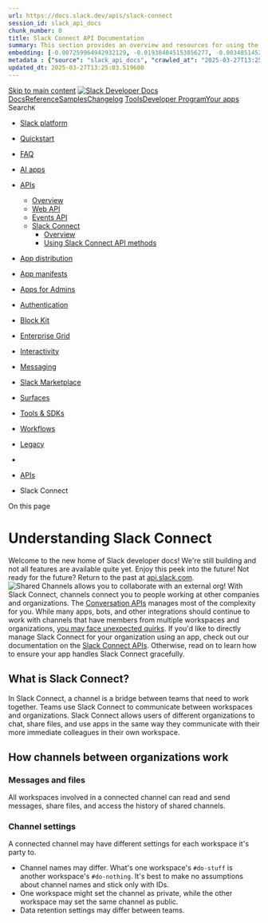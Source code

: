 ```yaml
---
url: https://docs.slack.dev/apis/slack-connect
session_id: slack_api_docs
chunk_number: 0
title: Slack Connect API Documentation
summary: This section provides an overview and resources for using the Slack Connect API, including links to other API references and tools available for developers.
embedding: [-0.007259964942932129, -0.019384045153856277, -0.003485145280137658, -0.006110319402068853, 0.03770595043897629, 0.001697310945019126, -0.011025732383131981, -0.00561545928940177, -0.010180848650634289, 0.008521255105733871, 0.00023913226323202252, 0.011707673780620098, -0.0016686453018337488, 0.03881637006998062, -0.011918894946575165, 0.042533859610557556, -0.026094837114214897, 0.022835999727249146, 0.010476557537913322, 0.016173487529158592, 0.009655813686549664, 0.035678230226039886, 0.013035348616540432, 0.08979906886816025, -0.038768090307712555, -0.01741667464375496, -0.03150209039449692, 0.03874395042657852, -0.030922742560505867, -0.0001470059942221269, 0.02604655735194683, -0.018659859895706177, -0.02532237209379673, 0.01280602253973484, 0.024067115038633347, 0.025201672688126564, -0.018370185047388077, 0.053638044744729996, 0.01582346484065056, 0.003382552182301879, -0.01324053481221199, 0.03587134927511215, -0.0035726509522646666, -0.0034338487312197685, -0.01886504516005516, -0.022160092368721962, -0.047506604343652725, 0.013433651067316532, 0.01349399983882904, -0.0037687846925109625, -0.05764520913362503, 0.00024082956952042878, -0.0013080609496682882, -0.029812324792146683, -0.027567347511649132, -0.009879103861749172, -0.0301502775400877, -0.011761987581849098, -0.04982399940490723, -0.0025663343258202076, 0.010470522567629814, -0.023210162296891212, -0.027470789849758148, 0.006825453136116266, -0.01258876733481884, 0.0018738313810899854, -0.022691162303090096, 0.006167651154100895, -0.02071171998977661, 0.009354069828987122, 0.05547264963388443, 0.04422362521290779, -0.016752837225794792, 0.0044537438079714775, -0.020844487473368645, -0.005618476774543524, -0.01123091857880354, 0.07951562851667404, -0.020470324903726578, -0.02206353470683098, -0.02978818491101265, 0.01821327768266201, -0.03785078972578049, -0.00471626129001379, -0.0714530199766159, 0.04755488038063049, -0.016451092436909676, -0.018152929842472076, 0.0002664778148755431, 0.0050934418104588985, -0.007923802360892296, -0.0032799590844660997, -0.03881637006998062, -0.008080708794295788, 0.0737704187631607, -0.03352981433272362, 0.005277505610138178, -0.008153127506375313, -0.01690974272787571, 0.03087446466088295, 0.0742049291729927, 0.0004424323851708323, -0.09071636945009232, -0.04024060443043709, 0.02136348746716976, -0.013699186034500599, 0.05706585943698883, -0.005920220632106066, 0.014749255031347275, -0.04217176511883736, -0.10071013867855072, -0.010723987594246864, 0.018406394869089127, 0.0055852849036455154, -0.007760860025882721, -0.03374706953763962, -0.00941441860049963, -0.008322104811668396, 0.033650510013103485, -0.0042244186624884605, -0.0669630691409111, -0.022884277626872063, 0.03384362533688545, 0.03311944007873535, 0.024175742641091347, -0.045406464487314224, -0.011321441270411015, -0.0021408749744296074, -0.06575608998537064, -0.029595069587230682, 0.04053027927875519, -0.005624511279165745, 0.029112277552485466, -0.030681347474455833, -0.021411767229437828, -0.018744347617030144, -0.09279236942529678, 0.012938790023326874, -0.02604655735194683, 0.0007573778857477009, -0.005268453154712915, -0.05325181037187576, 0.0656595304608345, -0.010705883614718914, -0.039709534496068954, -0.011363686062395573, -0.04545474424958229, 0.0045533194206655025, -0.034736789762973785, 0.031767625361680984, -0.013940581120550632, 0.01199131365865469, -0.005256383679807186, -0.004188209306448698, -0.04248557984828949, 0.012673255056142807, 0.011037802323698997, 0.04818250983953476, -0.001642997027374804, -0.011979243718087673, 0.030126137658953667, 0.02474302239716053, -0.010844686068594456, -0.004858081229031086, -0.03548511490225792, -0.030464092269539833, 0.050596464425325394, -0.04502023011445999, -0.06256967037916183, 0.0022917469032108784, -0.03758525475859642, -0.00917905755341053, -0.02220837213099003, 0.04673413932323456, 0.041519999504089355, -0.0307296272367239, -0.04704795032739639, -0.05358976498246193, 0.004299854394048452, 0.02662590518593788, -0.027084557339549065, -0.00390456966124475, -0.06237655505537987, -0.07874315977096558, -0.03324013948440552, 0.010856755077838898, -0.030850324779748917, 0.000926354608964175, -0.0027986771892756224, -0.031188277527689934, -0.026939719915390015, -0.004846011288464069, 0.044102929532527924, 0.0023852877784520388, 0.005687877535820007, 0.007507394999265671, 0.01611313968896866, 0.014278534799814224, 0.004486935678869486, -0.03705418482422829, 0.020953115075826645, -0.0027443633880466223, 0.025587905198335648, -0.04738590493798256, 0.011864581145346165, 0.014073348604142666, 0.028532929718494415, 0.03859911486506462, -0.0572589747607708, -0.015340673737227917, 0.03637827932834625, -0.03449539467692375, 0.03331255540251732, 0.02078413963317871, -0.02655348740518093, -0.026674184948205948, -0.029160557314753532, 0.019577162340283394, -0.05301041528582573, 0.009909278713166714, -0.027422510087490082, 0.060928184539079666, 0.04441674426198006, -0.008557464927434921, 0.005772366188466549, 0.016378674656152725, 0.031115859746932983, -0.06170064955949783, 0.0553760901093483, 0.023644672706723213, 0.016897674649953842, 0.04243730008602142, -0.0046257381327450275, -0.08023981004953384, 0.029474370181560516, -0.08192957937717438, -0.0014491264009848237, -0.030126137658953667, 0.029836464673280716, -0.010524837300181389, -0.013578487560153008, 0.003035546513274312, 0.000772465078625828, 0.037464555352926254, 0.02763976715505123, 0.0059141856618225574, -0.016813185065984726, -0.042944230139255524, 0.027712184935808182, 0.0304399523884058, 0.07140474021434784, 0.03367464989423752, -0.008412627503275871, -0.005111546255648136, 0.024694742634892464, -0.07212892919778824, -0.013107767328619957, -0.007978116162121296, 0.03391604498028755, -0.00045827397843822837, -0.022872207686305046, -0.02016858011484146, -0.04371669515967369, -0.021411767229437828, -0.04308906942605972, 0.015666557475924492, 0.001375953434035182, 0.03801976516842842, -0.03601618483662605, -0.03980609029531479, 0.02532237209379673, -0.011629220098257065, 0.0278328824788332, -0.032709069550037384, -0.018490882590413094, -0.03476092964410782, -0.008919557556509972, 0.008804894983768463, 0.00015615261509083211, -0.009854964911937714, -0.026432789862155914, 0.0007487027323804796, -0.00506024993956089, 0.005506831221282482, 0.008515221066772938, 0.009637708775699139, -0.0275432076305151, 0.028315672650933266, -0.00015784992137923837, 0.004559354390949011, -0.005346906837075949, 0.04530990496277809, -0.03403674438595772, 0.0003341816773172468, -0.003762749955058098, 0.060928184539079666, 0.054796744138002396, -0.006807348690927029, 0.005099476780742407, 0.020470324903726578, -0.007344453129917383, 0.000632154056802392, 0.013276743702590466, -0.011719743721187115, 0.0649353489279747, 0.0293536726385355, 0.012769813649356365, 0.029812324792146683, 0.0605902299284935, -0.06107302010059357, -0.008853173814713955, 0.029305394738912582, -0.017585650086402893, -0.03845427930355072, -0.03447125479578972, 0.02524995245039463, 0.04668585956096649, 0.013216394931077957, 0.011852511204779148, 0.02125485986471176, -0.017320115119218826, -0.009390278719365597, 0.0038985346909612417, -0.03980609029531479, 0.006529743783175945, -0.023342929780483246, 0.006445255596190691, -0.016101069748401642, -0.008539360016584396, -0.04861702024936676, 0.06676995009183884, -0.07927422970533371, 0.0017244679620489478, 0.04009576514363289, -0.011798197403550148, -0.03570237010717392, 0.01604072004556656, 0.06271450966596603, -0.03635413944721222, 0.024067115038633347, 0.01734425500035286, -0.010784337297081947, -0.017730487510561943, -0.011267127469182014, 0.021725580096244812, 0.06237655505537987, -0.021641092374920845, 0.004755488131195307, -0.0046257381327450275, 0.04798939451575279, -0.022691162303090096, -0.015063068829476833, -0.05011367425322533, -0.03497818484902382, 0.008316069841384888, 0.027857022359967232, 0.013542278669774532, -0.06208688020706177, -0.0003641674993559718, -0.0005288066458888352, -0.036257579922676086, -0.032129719853401184, -0.024936139583587646, 0.007241860032081604, -0.003198488149791956, -0.01258876733481884, -0.012781883589923382, -0.04026474431157112, 0.026505207642912865, -0.01148438360542059, 0.044102929532527924, -0.018527092412114143, 0.030560649931430817, -0.02633623220026493, -0.017971882596611977, 0.0146044185385108, -0.005871941801160574, 0.008104848675429821, -0.012685324996709824, 0.07251515984535217, 0.05098269507288933, -0.004351151175796986, -0.01890125498175621, -0.02456197515130043, -0.025298232212662697, 0.03229869529604912, -0.03483334928750992, 0.0008758124895393848, -0.02289634756743908, 0.006234034895896912, 0.014785464853048325, 0.01184647623449564, -0.0017923604464158416, -0.019866837188601494, 0.03258837014436722, -0.004514093045145273, 0.014761324971914291, -0.023741232231259346, 0.05354148522019386, -0.042099349200725555, 0.05325181037187576, -0.01085072010755539, -0.03809218481183052, 0.0077548255212605, 0.00907042995095253, -0.007181511260569096, 0.013699186034500599, -0.01915472000837326, 0.011949069797992706, 0.0010440348414704204, 0.028001859784126282, 0.009372173808515072, 0.01204562745988369, -0.008008290082216263, -0.002976706251502037, -0.013421581126749516, -0.009583394974470139, 0.013252603821456432, 0.015497581101953983, 0.0597212053835392, 0.0585625097155571, -0.07806725054979324, 0.016137277707457542, -0.026384510099887848, -0.03997506946325302, 0.05272074416279793, 0.03739213943481445, -0.02235320769250393, 0.03251595422625542, -0.06788036972284317, -0.05489329993724823, -0.008279860019683838, 0.061217859387397766, 0.0023837790358811617, 0.004305889364331961, 0.0005442710826173425, 0.004867133684456348, -0.013373302295804024, 0.018997812643647194, 0.022184232249855995, -0.03198488429188728, 0.014785464853048325, -0.011080046184360981, -0.01467683631926775, -0.04205106943845749, 0.044102929532527924, -0.007549639325588942, -0.04308906942605972, -0.03273320943117142, 0.05426567420363426, -0.03748869523406029, 0.008285894989967346, 0.024718882516026497, 0.04301664978265762, -0.03454367443919182, 0.01456820871680975, -0.02358432486653328, 0.022196302190423012, 0.06165236979722977, 0.020989324897527695, -0.0031924534123390913, 0.00110890984069556, -0.014435441233217716, 0.012323232367634773, -0.0029706715140491724, -0.0043752905912697315, -0.01593209244310856, -0.020591022446751595, -0.019613372161984444, 0.03562995046377182, 0.045261625200510025, -0.003397639375180006, 0.038985349237918854, 0.014700976200401783, -0.005509848706424236, -0.029401952400803566, -0.007760860025882721, 0.026094837114214897, 0.05330009013414383, -0.008466941304504871, 0.025853440165519714, 0.018732277676463127, -0.020880697295069695, 0.04596167430281639, 0.07497739046812057, 0.006378871854394674, 0.019166789948940277, 0.023705022409558296, -0.006885801907628775, 0.02329465001821518, -0.02107381261885166, -0.0017742557683959603, 0.03169520944356918, -0.011309371329843998, 0.0017229592194780707, -0.03541269525885582, -0.04977571964263916, -0.03806804493069649, 0.030608929693698883, -0.007145301904529333, -0.02768804505467415, -0.034736789762973785, -0.0033071162179112434, 0.049317069351673126, 0.04306492954492569, 0.03483334928750992, -0.017332185059785843, -0.026722464710474014, -0.028967440128326416, 0.014495790004730225, -0.012528418563306332, -0.0005069302278570831, 0.020072022452950478, 0.022558394819498062, -0.028750184923410416, 0.009764441289007664, -0.006463360041379929, 0.022558394819498062, 0.0042757149785757065, -0.0028876918368041515, -0.0068495930172502995, 0.007543604355305433, -0.003690331242978573, 0.027374232187867165, -0.006940116174519062, 0.03715074434876442, -0.03167106956243515, -0.03565409034490585, -0.037971485406160355, -0.012093906290829182, 0.004345116205513477, -0.019420254975557327, 0.02430851012468338, 0.0032528021838515997, 0.003901552176102996, 0.009366138838231564, -0.009589429944753647, -0.03210557997226715, 0.004299854394048452, 0.018708139657974243, -0.023499837145209312, 0.016680417582392693, 0.008865243755280972, 0.032491814345121384, -0.016125209629535675, -0.016644209623336792, 0.016825255006551743, 0.014000929892063141, 0.024320580065250397, 0.023668812587857246, 0.02246183715760708, -0.012624976225197315, 0.028098417446017265, -0.029015719890594482, 0.017320115119218826, -0.014628557488322258, -0.023029115051031113, -0.01857537217438221, 0.03362637013196945, -0.0148216737434268, -0.02031341753900051, -0.020627232268452644, 0.006505604367703199, 0.014363022521138191, 0.0010417717276141047, 0.04557543992996216, -0.004912395030260086, 1.944835457834415e-05, -0.04176139459013939, -0.02009616233408451, 0.029257114976644516, -0.0014038648223504424, -0.010699848644435406, -0.013819883577525616, 0.020446185022592545, -0.020772069692611694, -0.027012137696146965, 0.0026462965179234743, -0.02448955737054348, -0.02082034759223461, -0.006499569397419691, -0.05185171961784363, 0.006740964949131012, 0.011532662436366081, -0.034664370119571686, -0.03526785969734192, -0.01835811510682106, -0.050161950290203094, -0.013614697381854057, -0.010452418588101864, 0.0014498807722702622, -0.012830162420868874, -0.0003679392975755036, 0.019939254969358444, -0.01835811510682106, 0.027325952425599098, 0.006915976293385029, -0.00943252258002758, -0.008696267381310463, 0.0018828836036846042, 0.026650045067071915, -0.011671464890241623, -0.027374232187867165, -0.03478506952524185, -0.03295046463608742, 0.00952304620295763, -0.031912464648485184, -0.038043905049562454, -0.008207441307604313, -0.013952651061117649, 0.0014951423509046435, -0.006240069400519133, 0.0012431859504431486, -0.046347904950380325, 0.006753034424036741, 0.025998277589678764, -0.04463399946689606, 0.007887592539191246, 0.034374695271253586, 0.009897208772599697, -0.04668585956096649, -0.01331295259296894, -0.005742191802710295, 0.03435055539011955, 0.04207520931959152, 0.02027720771729946, -0.0016686453018337488, -0.04719278961420059, 0.012661186046898365, -0.020470324903726578, 0.009022151120007038, 0.0036329999566078186, 0.036836929619312286, 0.004251575563102961, -0.025418929755687714, 0.012890511192381382, 0.0009316351497545838, 0.007434976287186146, 0.028315672650933266, 0.008267790079116821, 0.034447114914655685, -0.004100703168660402, 0.0032467672135680914, -0.020542742684483528, 0.011695603840053082, -0.010343790054321289, -0.012999138794839382, -0.005859871860593557, 0.006825453136116266, 0.02877432480454445, -0.02089276723563671, -0.030705487355589867, 0.02957092970609665, -0.00901611614972353, 0.017477022483944893, -0.041519999504089355, -0.035678230226039886, -0.004097685683518648, -0.00932389497756958, 0.03968539461493492, -0.0283398125320673, 0.0005944360163994133, -0.0034036743454635143, -0.0011858546640723944, -0.02042204514145851, -0.011104186065495014, 0.014375092461705208, 0.027181115001440048, 0.015594138763844967, 0.005902116186916828, -0.06720446050167084, 0.04159241542220116, 0.03007785975933075, 0.021858347579836845, 0.027615627273917198, -0.017477022483944893, -0.0069763255305588245, -0.05093441531062126, 0.033722929656505585, 0.03273320943117142, -0.006007726304233074, 0.010060151107609272, -0.04934120923280716, 0.004996883682906628, 0.01828569732606411, 0.007459116168320179, 0.028677767142653465, 0.02957092970609665, 0.004963691812008619, -0.04521334543824196, 0.0029963196720927954, -0.01013860385864973, 0.001854217960499227, -0.011188673786818981, -0.010947278700768948, 0.0034519534092396498, 0.023849859833717346, 0.0275432076305151, 0.0012416773242875934, -0.09679953008890152, 0.021979045122861862, -0.021375557407736778, -0.03657139465212822, -0.0028816568665206432, 0.01284223236143589, -0.023306719958782196, 0.001644505769945681, -0.014556138776242733, 0.027277672663331032, -0.044682279229164124, -0.012455999851226807, 0.019215069711208344, -0.025732742622494698, -0.010126534849405289, 0.025781022384762764, 0.0022962731309235096, -0.038840509951114655, -0.020047882571816444, -7.312581146834418e-05, -0.0147130461409688, 0.005129651166498661, -0.037319719791412354, -0.03608860448002815, -0.003892499953508377, -0.013506068848073483, 0.019142650067806244, -0.012130116112530231, 0.04091650992631912, -0.03157451003789902, 0.05228623002767563, -0.0009497397695668042, 0.02763976715505123, 0.03483334928750992, -0.005099476780742407, -0.019287487491965294, 0.03613688424229622, -0.02684316225349903, 0.04156827926635742, -0.02078413963317871, -0.020615162327885628, -0.0028831656090915203, 0.007935871370136738, 0.019830627366900444, 0.04388567432761192, 0.026529347524046898, -0.034809209406375885, -0.013952651061117649, -0.004073546268045902, -0.029039859771728516, 0.026505207642912865, 0.015883812680840492, 0.008702302351593971, -0.03367464989423752, -0.002638752805069089, -0.004188209306448698, 0.01922713965177536, -0.043040789663791656, -0.011677499860525131, 0.03896120935678482, 0.03579892963171005, 0.003285994054749608, 0.04907567426562309, -0.03316771984100342, 0.03309530019760132, 0.0014544068835675716, -0.0026342265773564577, -0.028750184923410416, -0.030101999640464783, 0.010898999869823456, -0.011098151095211506, 0.004960674326866865, 0.022292859852313995, -0.0034368662163615227, -0.0005352187436074018, 0.00841866247355938, -0.018490882590413094, -0.05658306926488876, -0.00010221583943348378, 0.014906162396073341, -0.04912395030260086, -0.007066848687827587, -0.005705982446670532, -0.011405929923057556, -0.0015268254792317748, 0.00247128470800817, -0.022872207686305046, 0.0019402150064706802, -0.0292088370770216, -0.034302279353141785, -0.034447114914655685, -0.05416911467909813, 0.0031502090860158205, 0.004495988134294748, 0.006740964949131012, -0.022123882547020912, -0.015352743677794933, 0.007338418159633875, -0.1232081800699234, -0.023994697257876396, -0.0024501627776771784, 0.008104848675429821, 0.02814669720828533, -0.02123071998357773, 0.013131906278431416, 0.05141720920801163, 0.04603409022092819, -0.022003185003995895, 0.025781022384762764, 0.0011436104541644454, 0.02121865004301071, -0.009716162458062172, 0.002361148130148649, -0.011182638816535473, 0.005126633681356907, 0.033433254808187485, 0.0033252208959311247, -0.009565290063619614, 0.012087871320545673, -0.0007000464829616249, 0.013180186040699482, 0.055231254547834396, 0.02049446478486061, -0.01654765009880066, 0.016752837225794792, -0.024465417489409447, 0.039057765156030655, 0.007766894996166229, 0.01589588262140751, 0.04176139459013939, -0.04103720933198929, -0.00721168564632535, -0.0311641376465559, 0.01806844212114811, 0.006155581213533878, 0.00273531093262136, 0.015256185084581375, -0.07531534880399704, 0.0053167324513196945, -0.019903045147657394, -0.002484863391146064, 0.00438132556155324, 0.0020835434552282095, -0.00038208355545066297, -0.024067115038633347, 0.020880697295069695, -0.01933576725423336, 0.030488232150673866, 0.0009022150770761073, -0.01900988258421421, 0.016535580158233643, -0.0038623253349214792, 0.03348153457045555, -0.005002918653190136, -0.02020478993654251, 0.00440848246216774, 0.02957092970609665, 0.026384510099887848, 0.053493209183216095, 0.027663905173540115, 0.025587905198335648, 0.02119451016187668, 0.00544346496462822, -0.0016535581089556217, -0.02474302239716053, -0.03432641923427582, -0.02848464995622635, 0.03345739468932152, 0.010929173789918423, 0.026287952437996864, 0.023849859833717346, 0.0280501376837492, 0.019468534737825394, 0.02590171992778778, 0.017211487516760826, -0.012709464877843857, 0.016101069748401642, -0.008303999900817871, 0.023632604628801346, 0.0019417237490415573, 0.035243719816207886, 0.04967916011810303, 0.009094569832086563, 0.0010357368737459183, -0.01835811510682106, 0.004803767427802086, 0.018599510192871094, -0.002542194677516818, 0.04436846449971199, 0.00821951124817133, 0.020361697301268578, -0.018635720014572144, 0.02162902243435383, 0.024791302159428596, 0.01712699979543686, 0.0020518603269010782, 0.020301347598433495, -0.03601618483662605, 0.03871981427073479, 0.004405464977025986, 0.023029115051031113, -0.006541813723742962, -0.017006302252411842, 0.00660216249525547, 0.0016037703026086092, -0.008545394986867905, 0.005899098701775074, 0.03384362533688545, 0.0032377149909734726, -0.006089197471737862, 0.019034022465348244, 0.022980837151408195, -0.04241316020488739, -0.02042204514145851, 0.017645999789237976, -0.02441713958978653, -0.01585967466235161, 0.02220837213099003, 0.008750581182539463, -0.010983487591147423, -0.008008290082216263, -0.0017576598329469562, -0.004034319426864386, 0.004070528782904148, 0.03852669522166252, -0.007990186102688313, -0.0003641674993559718, 0.008122953586280346, -0.027036277577280998, 0.02177385985851288, -0.03147795423865318, 0.033867765218019485, -0.019456464797258377, 0.008141057565808296, 0.046854835003614426, 0.019963394850492477, 0.004215366207063198, 0.03785078972578049, -0.01585967466235161, 0.0024214969016611576, -0.017187347635626793, -0.0016927848337218165, -0.0021966975182294846, 0.010434313677251339, -0.021556604653596878, -0.003940778784453869, -0.021411767229437828, -0.01558206882327795, 0.04868943989276886, 0.004170104395598173, -0.012757743708789349, 0.018406394869089127, -0.008605743758380413, 0.023053254932165146, -0.033433254808187485, -0.04376497492194176, -0.01284223236143589, -0.014652697369456291, -0.02488785982131958, 0.021532464772462845, 0.04207520931959152, -0.013361232355237007, -0.0005337100010365248, 0.01937197521328926, -0.023813650012016296, 0.038478415459394455, -0.01496651116758585, -0.007380662485957146, -0.03490576520562172, 0.00917905755341053, 0.016994232311844826, 0.023753302171826363, 0.0034066918306052685, 0.040940649807453156, 0.0075737787410616875, -0.03534027934074402, 0.007217720616608858, 0.0013472877908498049, -0.00620386004447937, 0.005558127537369728, -0.011170569807291031, 0.007519464939832687, 0.01748909242451191, -0.007265999913215637, -0.000509570469148457, 0.011224883608520031, -0.003820081241428852, -0.027398372069001198, 0.026746604591608047, 0.040506139397621155, 0.018997812643647194, 0.010379999876022339, -0.042244184762239456, -0.027084557339549065, -0.011037802323698997, -0.022039394825696945, -0.016052789986133575, 0.03396432474255562, 0.02060309238731861, 0.012649116106331348, 0.010223092511296272, 0.0028016946744173765, 0.005814610049128532, 0.0016882586060091853, -0.03765767440199852, 0.024549905210733414, 0.046203069388866425, -0.000550305936485529, -0.00825572106987238, 0.018563302233815193, -0.02278771996498108, 0.01255255751311779, -0.007181511260569096, -0.004109755624085665, -0.011478348635137081, -0.044971950352191925, 0.013904371298849583, -0.059045299887657166, -0.026746604591608047, -0.021411767229437828, -0.01229909248650074, -0.019215069711208344, 0.014181976206600666, 0.0038502556271851063, -0.02899158000946045, -0.04535818472504616, -0.040506139397621155, 0.0025210725143551826, 0.005247331224381924, 0.013047418557107449, 0.010603290051221848, -0.011768022552132607, 0.002287220908328891, -0.03476092964410782, 0.019673720002174377, 0.007272034417837858, 0.026432789862155914, 0.035605814307928085, 0.004601598717272282, 0.007929837331175804, -0.025660324841737747, -0.05894874036312103, -0.011279197409749031, -0.0015140014002099633, 0.008153127506375313, 0.008647987619042397, 0.0009587921085767448, -0.0030566684436053038, -0.005132668651640415, 0.017114929854869843, 0.013421581126749516, -0.017187347635626793, -0.020289277657866478, -0.005005935672670603, 0.016426952555775642, 0.011864581145346165, 0.011080046184360981, -0.009040255099534988, 0.01082658115774393, 0.051755160093307495, -0.012564627453684807, -0.006837523076683283, 0.0030385637655854225, 0.027953580021858215, -0.0040795812383294106, 0.010856755077838898, 0.0058628893457353115, -0.006062040571123362, -0.012166325002908707, 0.040361300110816956, -0.00981272105127573, 0.03801976516842842, -0.0051447381265461445, -0.03896120935678482, -0.004046389367431402, -0.00569692999124527, 0.01209994126111269, 0.00438132556155324, -0.006608197465538979, -0.014266464859247208, -0.009625638835132122, -0.019999604672193527, 0.0011255057761445642, 0.0031954708974808455, 0.013264673762023449, -0.020977254956960678, 0.013638836331665516, -0.03500232473015785, 0.008841104805469513, 0.023342929780483246, -0.03758525475859642, -0.014652697369456291, 0.023318789899349213, -0.015135487541556358, 0.011315406300127506, 0.012878441251814365, 0.0070547787472605705, -0.006300418172031641, -0.005407255608588457, -0.018732277676463127, -0.009154918603599072, -0.018732277676463127, -0.004049406852573156, -0.0027594505809247494, -2.81706479654531e-06, -0.046709999442100525, 0.012999138794839382, 0.00024139533343259245, -0.027084557339549065, -0.009800651110708714, 0.02369295246899128, 0.02568446472287178, -0.00041489824070595205, 0.009927383624017239, -0.016052789986133575, -0.015147557482123375, -0.011985278688371181, 0.022546324878931046, -0.013264673762023449, 0.0008878822554834187, 0.036547254770994186, 0.012178394943475723, 0.006360767409205437, -0.01614934764802456, 0.010180848650634289, 0.02575688250362873, 0.011411964893341064, -0.016644209623336792, 0.0011466278228908777, -0.012685324996709824, -0.028170837089419365, 0.021725580096244812, -0.06401804089546204, 0.008436767384409904, -0.03717488422989845, 0.01564241759479046, -0.006783209275454283, -0.025491347536444664, 0.017947742715477943, -0.0005687878001481295, -0.004767558071762323, 0.0036179127637296915, 0.01374746486544609, -0.02108588255941868, 0.023065324872732162, 0.02626381255686283, -0.024658534675836563, 0.0016882586060091853, 0.07970874011516571, -0.024006767198443413, -0.00534087186679244, 0.01810465008020401, 0.03282976523041725, 0.010379999876022339, 0.005663738120347261, 0.03348153457045555, -0.014978581108152866, -0.015485511161386967, -0.038550835102796555, 0.026384510099887848, 0.0013736903201788664, 0.01258876733481884, 0.011544732376933098, -0.011007627472281456, -0.01028344128280878, 0.011580941267311573, 0.04214762523770332, -0.015244116075336933, 0.018333975225687027, 0.023379139602184296, -0.013578487560153008, 0.011713708750903606, -0.018961604684591293, 0.0007087216363288462, 0.014761324971914291, -0.016016580164432526, -0.0027881162241101265, -0.012256848625838757, -0.027567347511649132, -0.023644672706723213, 0.004502023104578257, 0.00831003487110138, -0.032274555414915085, -0.002413953421637416, -0.0029299359302967787, -0.028822604566812515, 0.02441713958978653, 0.003397639375180006, -0.007652232423424721, -0.04738590493798256, 0.022775650024414062, -0.024260232225060463, -0.02430851012468338, 0.006819418165832758, -0.012172359973192215, -0.047868695110082626, -0.010615359991788864, 0.0040252674371004105, -0.007712581194937229, 0.019866837188601494, 0.036740370094776154, -0.028315672650933266, -0.008810929954051971, -0.03147795423865318, 0.027325952425599098, 0.02398262731730938, -0.003470058087259531, 0.015232046134769917, -0.02434471994638443, 0.03171934932470322, -0.005005935672670603, 0.02698799967765808, -0.017006302252411842, -0.004984813742339611, 0.0293536726385355, -0.005980569403618574, 0.0027307847049087286, 0.011411964893341064, -0.011761987581849098, 0.017295975238084793, 0.021713510155677795, 0.026601767167448997, -0.013988859951496124, -0.023282580077648163, -0.020989324897527695, -0.021616952493786812, 0.005757278762757778, 0.0069763255305588245, -0.033071160316467285, -0.015775185078382492, 0.00923337135463953, -0.010102394968271255, -0.03562995046377182, 0.032057300209999084, -0.014785464853048325, 0.00168674997985363, -0.0009406874887645245, 0.0020126337185502052, -0.009275616146624088, -0.0030672296416014433, 0.04726520925760269, 0.022799789905548096, 0.009903243742883205, 0.001480809529311955, 0.005256383679807186, -0.006140493787825108, -0.015280324965715408, -0.027036277577280998, 0.000301744177704677, 0.028653627261519432, 0.013530208729207516, 0.003913621883839369, -0.0009867034386843443, -0.004245540592819452, -0.02677074261009693, 0.00525940116494894, -0.009625638835132122, 0.02133934758603573, -0.013385371305048466, -0.012166325002908707, 0.020880697295069695, 0.006143511272966862, -0.009848929941654205, -0.001061385148204863, -0.02848464995622635, -0.005051197484135628, -0.012359441258013248, -0.022594604641199112, 0.02103760465979576, -0.030633069574832916, 0.004523145034909248, 0.0037838718853890896, -0.027277672663331032, 0.0017470987513661385, -0.021749719977378845, 0.007543604355305433, -0.007163406815379858, 0.030536510050296783, 0.021013464778661728, 0.032781485468149185, 0.00799622107297182, -0.011345581151545048, 0.0025784040335565805, 0.004601598717272282, 0.012962929904460907, -0.016885604709386826, -0.0033372906036674976, 0.0016128226416185498, 0.006590093020349741, 0.036836929619312286, 0.0014347935793921351, 0.02561204507946968, 0.03562995046377182, -0.013023278675973415, 0.01893746480345726, -0.032419394701719284, -0.00916095357388258, -0.023499837145209312, -0.006318523082882166, 0.00721168564632535, 0.00715737184509635, 0.004161052405834198, 0.0301502775400877, -0.03642655536532402, 0.023101534694433212, -0.030198557302355766, 0.019202999770641327, -0.02427230216562748, 0.04279939457774162, -0.03659553453326225, -0.018273627385497093, -0.030464092269539833, 0.011979243718087673, -0.004719278775155544, 0.00595039501786232, 0.0018270609434694052, 0.008539360016584396, 0.014254394918680191, -0.02448955737054348, 0.032998744398355484, -0.03601618483662605, 0.008539360016584396, 0.006716825533658266, -0.004722296260297298, -0.01618555746972561, -0.0035998080857098103, -0.04098892956972122, -0.0304399523884058, -0.00977651122957468, 0.001445354544557631, 0.004109755624085665, -0.01622176729142666, 0.004088633693754673, 0.023487767204642296, -0.02253425493836403, -0.00694615114480257, 0.003524371888488531, 0.009335964918136597, -0.029112277552485466, 0.025660324841737747, -0.004486935678869486, -0.02296876721084118, 0.016088999807834625, -0.03483334928750992, 0.0007551147718913853, 0.007616023067384958, 0.01204562745988369, 0.002978214994072914, -0.024151604622602463, -0.009142848663032055, -0.023379139602184296, -0.014049208723008633, 0.011261092498898506, 0.008575569838285446, -0.017537372186779976, 0.03758525475859642, 0.0036148952785879374, 0.008889383636415005, -0.027808742597699165, 0.02034962736070156, 0.029739905148744583, 0.0036269649863243103, -0.010603290051221848, 0.030826184898614883, -0.0004695893730968237, 0.03787492960691452, -0.011080046184360981, -0.03362637013196945, -0.027036277577280998, -0.012069767341017723, 0.011599046178162098, -0.028726045042276382, 0.029039859771728516, 0.015244116075336933, -0.0023822702933102846, -0.015002720057964325, -0.019709929823875427, 0.001796886557713151, 0.030174417421221733, 0.008750581182539463, -0.008967837318778038, 0.03164692968130112, -0.010802441276609898, -0.004855063743889332, -0.037464555352926254, 0.008810929954051971, -0.029522649943828583, 0.0015615260927006602, 0.011635255068540573, 0.017464952543377876, 0.002327956259250641, -0.004824889358133078, -0.0054676043801009655, -0.009450627490878105, 0.0275432076305151, -0.016571789979934692, -0.003512302180752158, -0.01640281267464161, -0.004776610527187586, 0.03171934932470322, 0.016849394887685776, -0.005075336899608374, -0.01564241759479046, -0.009136813692748547, -0.0032497846987098455, 0.0021514359395951033, 0.0281225573271513, 0.017609789967536926, -0.05677618458867073, 0.0078091393224895, 0.01467683631926775, -0.010253267362713814, 0.009227337315678596, 0.012769813649356365, 0.01416990626603365, -0.011200743727385998, -0.022763580083847046, 0.035316139459609985, 0.009517011232674122, 0.024392999708652496, 0.00710305804386735, 0.017501162365078926, -0.014350952580571175, -0.012323232367634773, 0.009836860001087189, -0.010488627478480339, 0.020047882571816444, -0.019396115094423294, -0.013759534806013107, 0.020578952506184578, 0.0007377645233646035, -0.00825572106987238, -0.028074277564883232, 0.02206353470683098, -0.0017893429612740874, -0.0018451656214892864, -0.005377081222832203, -0.008599708788096905, 0.024586115032434464, 0.00294804060831666, -0.0015645435778424144, -0.010211022570729256, 0.014785464853048325, 0.009752371348440647, -0.01085072010755539, 0.008949732407927513, 0.017102859914302826, -0.01006618607789278, 0.009372173808515072, -0.015654487535357475, 0.020289277657866478, 0.022377347573637962, 0.015799324959516525, 0.031067579984664917, -0.012528418563306332, 0.011267127469182014, 0.003485145280137658, 0.009679953567683697, -0.007290139328688383, 0.006765104364603758, 0.0039075869135558605, -0.01872020773589611, -0.009649778716266155, -0.021496254950761795, 0.007441011257469654, -0.009348034858703613, 0.007803104352205992, -0.01013860385864973, -0.001433284836821258, -0.007151336874812841, 0.029450232163071632, -0.012624976225197315, 0.04506850987672806, 0.024549905210733414, -0.004133895039558411, -0.029184697195887566, 0.026674184948205948, -0.002763976575806737, 0.018201209604740143, -0.003596790600568056, 0.0149303013458848, -0.021025534719228745, 0.01669248752295971, 0.01139385998249054, 0.032346975058317184, 0.009824790060520172, -0.005458551924675703, -0.029691627249121666, -0.0015305973356589675, -0.02179799973964691, 0.023499837145209312, -0.0007562463288195431, -0.007030639331787825, 0.009897208772599697, 0.0009414418018423021, -0.004061476793140173, -0.006789243780076504, -0.017187347635626793, 0.00023536045046057552, 0.015485511161386967, 0.009879103861749172, 0.023342929780483246, -0.022039394825696945, 0.044609859585762024, -0.009716162458062172, -0.01774255745112896, 0.028315672650933266, -8.444122067885473e-05, 0.00787552259862423, -0.016535580158233643, -0.03239525482058525, 0.021351417526602745, -0.01496651116758585, 0.013518138788640499, 0.01734425500035286, -0.024537837132811546, 0.028315672650933266, 0.009601499885320663, -0.0031924534123390913, -0.018804697319865227, 0.05011367425322533, -0.0007698248373344541, 0.01622176729142666, -0.03246767446398735, -0.015026859939098358, -0.004960674326866865, -0.0024049009662121534, -0.0037416277918964624, 0.011152464896440506, -0.0072780693881213665, 0.008551429957151413, 0.002484863391146064, 0.015763115137815475, -0.0006412063958123326, -0.033143579959869385, -0.01723562739789486, 0.0008810929721221328]
metadata : {"source": "slack_api_docs", "crawled_at": "2025-03-27T13:25:02.248323", "url_path": "/apis/slack-connect", "chunk_size": 4595}
updated_dt: 2025-03-27T13:25:03.519600
---
```

[Skip to main content](https://docs.slack.dev/apis/slack-connect#__docusaurus_skipToContent_fallback)
[![Slack Developer Docs](https://docs.slack.dev/img/logos/slack-developers-white.png)](https://slack.dev)[Docs](https://docs.slack.dev/)[Reference](https://docs.slack.dev/reference)[Samples](https://docs.slack.dev/samples)[Changelog](https://docs.slack.dev/changelog)
[Tools](https://tools.slack.dev)[Developer Program](https://api.slack.com/developer-program)[Your apps](https://api.slack.com/apps)
Search`K`
  * [Slack platform](https://docs.slack.dev/)
  * [Quickstart](https://docs.slack.dev/quickstart)
  * [FAQ](https://docs.slack.dev/faq)
  * [AI apps](https://docs.slack.dev/ai/)
  * [APIs](https://docs.slack.dev/apis/)
    * [Overview](https://docs.slack.dev/apis/)
    * [Web API](https://docs.slack.dev/apis/web-api/)
    * [Events API](https://docs.slack.dev/apis/events-api/)
    * [Slack Connect](https://docs.slack.dev/apis/slack-connect/)
      * [Overview](https://docs.slack.dev/apis/slack-connect/)
      * [Using Slack Connect API methods](https://docs.slack.dev/apis/slack-connect/using-slack-connect-api-methods)
  * [App distribution](https://docs.slack.dev/distribution/)
  * [App manifests](https://docs.slack.dev/app-manifests/)
  * [Apps for Admins](https://docs.slack.dev/admins/)
  * [Authentication](https://docs.slack.dev/authentication/)
  * [Block Kit](https://docs.slack.dev/block-kit/)
  * [Enterprise Grid](https://docs.slack.dev/enterprise-grid/)
  * [Interactivity](https://docs.slack.dev/interactivity/)
  * [Messaging](https://docs.slack.dev/messaging/)
  * [Slack Marketplace](https://docs.slack.dev/slack-marketplace/)
  * [Surfaces](https://docs.slack.dev/surfaces/)
  * [Tools & SDKs](https://docs.slack.dev/tools/)
  * [Workflows](https://docs.slack.dev/workflows/)
  * [Legacy](https://docs.slack.dev/legacy/)


  * [](https://docs.slack.dev/)
  * [APIs](https://docs.slack.dev/apis/)
  * Slack Connect


On this page
# Understanding Slack Connect
Welcome to the new home of Slack developer docs!
We're still building and not all features are available quite yet. Enjoy this peek into the future!
Not ready for the future? Return to the past at [api.slack.com](https://api.slack.com/docs).
![Shared Channels allows you to collaborate with an external org!](https://docs.slack.dev/assets/images/shared_channel_head-8530ef437bf14723e6f38b35eaaf7c9f.png)
With Slack Connect, channels connect you to people working at other companies and organizations.
The [Conversation APIs](https://docs.slack.dev/apis/web-api/using-the-conversations-api) manages most of the complexity for you. While many apps, bots, and other integrations should continue to work with channels that have members from multiple workspaces and organizations, [you may face unexpected quirks](https://docs.slack.dev/apis/slack-connect#what_to_expect).
If you'd like to directly manage Slack Connect for your organization using an app, check out our documentation on the [Slack Connect APIs](https://docs.slack.dev/apis/slack-connect/using-slack-connect-api-methods). Otherwise, read on to learn how to ensure your app handles Slack Connect gracefully.
## What is Slack Connect?[​](https://docs.slack.dev/apis/slack-connect#about "Direct link to What is Slack Connect?")
In Slack Connect, a channel is a bridge between teams that need to work together. Teams use Slack Connect to communicate between workspaces and organizations. Slack Connect allows users of different organizations to chat, share files, and use apps in the same way they communicate with their more immediate colleagues in their own workspace.
## How channels between organizations work[​](https://docs.slack.dev/apis/slack-connect#how_shared_channels_work "Direct link to How channels between organizations work")
### Messages and files[​](https://docs.slack.dev/apis/slack-connect#messages-files "Direct link to Messages and files")
All workspaces involved in a connected channel can read and send messages, share files, and access the history of shared channels.
### Channel settings[​](https://docs.slack.dev/apis/slack-connect#channel-settings "Direct link to Channel settings")
A connected channel may have different settings for each workspace it's party to.
  * Channel names may differ. What's one workspace's `#do-stuff` is another workspace's `#do-nothing`. It's best to make no assumptions about channel names and stick only with IDs.
  * One workspace might set the channel as private, while the other workspace may set the same channel as public.
  * Data retention settings may differ between teams.